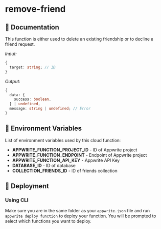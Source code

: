 # remove-friend

## 🤖 Documentation

This function is either used to delete an existing friendship or to decline a friend request.

_Input:_

```ts
{
  target: string; // ID
}
```

_Output:_

```ts
{
  data: {
    success: boolean,
  } | undefined,
  message: string | undefined; // Error
}
```

## 📝 Environment Variables

List of environment variables used by this cloud function:

- **APPWRITE_FUNCTION_PROJECT_ID** - ID of Appwrite project
- **APPWRITE_FUNCTION_ENDPOINT** - Endpoint of Appwrite project
- **APPWRITE_FUNCTION_API_KEY** - Appwrite API Key
- **DATABASE_ID** - ID of database
- **COLLECTION_FRIENDS_ID** - ID of friends collection

## 🚀 Deployment

### Using CLI

Make sure you are in the same folder as your `appwrite.json` file and run `appwrite deploy function` to deploy your function. You will be prompted to select which functions you want to deploy.
